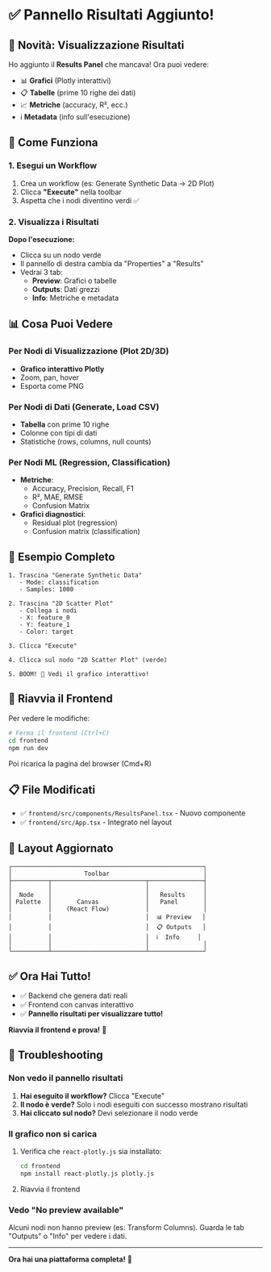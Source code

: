 # ✅ Pannello Risultati Aggiunto!

## 🎉 Novità: Visualizzazione Risultati

Ho aggiunto il **Results Panel** che mancava! Ora puoi vedere:
- 📊 **Grafici** (Plotly interattivi)
- 📋 **Tabelle** (prime 10 righe dei dati)
- 📈 **Metriche** (accuracy, R², ecc.)
- ℹ️ **Metadata** (info sull'esecuzione)

## 🚀 Come Funziona

### 1. Esegui un Workflow

1. Crea un workflow (es: Generate Synthetic Data → 2D Plot)
2. Clicca **"Execute"** nella toolbar
3. Aspetta che i nodi diventino verdi ✅

### 2. Visualizza i Risultati

**Dopo l'esecuzione:**
- Clicca su un nodo verde
- Il pannello di destra cambia da "Properties" a "Results"
- Vedrai 3 tab:
  - **Preview**: Grafici o tabelle
  - **Outputs**: Dati grezzi
  - **Info**: Metriche e metadata

## 📊 Cosa Puoi Vedere

### Per Nodi di Visualizzazione (Plot 2D/3D)
- **Grafico interattivo Plotly**
- Zoom, pan, hover
- Esporta come PNG

### Per Nodi di Dati (Generate, Load CSV)
- **Tabella** con prime 10 righe
- Colonne con tipi di dati
- Statistiche (rows, columns, null counts)

### Per Nodi ML (Regression, Classification)
- **Metriche**:
  - Accuracy, Precision, Recall, F1
  - R², MAE, RMSE
  - Confusion Matrix
- **Grafici diagnostici**:
  - Residual plot (regression)
  - Confusion matrix (classification)

## 🎯 Esempio Completo

```
1. Trascina "Generate Synthetic Data"
   - Mode: classification
   - Samples: 1000
   
2. Trascina "2D Scatter Plot"
   - Collega i nodi
   - X: feature_0
   - Y: feature_1
   - Color: target
   
3. Clicca "Execute"

4. Clicca sul nodo "2D Scatter Plot" (verde)

5. BOOM! 🎉 Vedi il grafico interattivo!
```

## 🔄 Riavvia il Frontend

Per vedere le modifiche:

```bash
# Ferma il frontend (Ctrl+C)
cd frontend
npm run dev
```

Poi ricarica la pagina del browser (Cmd+R)

## 📋 File Modificati

- ✅ `frontend/src/components/ResultsPanel.tsx` - Nuovo componente
- ✅ `frontend/src/App.tsx` - Integrato nel layout

## 🎨 Layout Aggiornato

```
┌─────────────────────────────────────────────────────┐
│                    Toolbar                          │
├──────────┬──────────────────────────┬───────────────┤
│          │                          │               │
│  Node    │                          │   Results     │
│ Palette  │       Canvas             │   Panel       │
│          │    (React Flow)          │               │
│          │                          │  📊 Preview   │
│          │                          │  📋 Outputs   │
│          │                          │  ℹ️  Info     │
│          │                          │               │
└──────────┴──────────────────────────┴───────────────┘
```

## ✅ Ora Hai Tutto!

- ✅ Backend che genera dati reali
- ✅ Frontend con canvas interattivo
- ✅ **Pannello risultati per visualizzare tutto!**

**Riavvia il frontend e prova!** 🚀

## 🐛 Troubleshooting

### Non vedo il pannello risultati

1. **Hai eseguito il workflow?** Clicca "Execute"
2. **Il nodo è verde?** Solo i nodi eseguiti con successo mostrano risultati
3. **Hai cliccato sul nodo?** Devi selezionare il nodo verde

### Il grafico non si carica

1. Verifica che `react-plotly.js` sia installato:
   ```bash
   cd frontend
   npm install react-plotly.js plotly.js
   ```

2. Riavvia il frontend

### Vedo "No preview available"

Alcuni nodi non hanno preview (es: Transform Columns).
Guarda le tab "Outputs" o "Info" per vedere i dati.

---

**Ora hai una piattaforma completa!** 🎉
